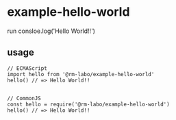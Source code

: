 # example-hello-world

run consloe.log('Hello World!!')

## usage

```
// ECMAScript
import hello from '@rm-labo/example-hello-world'
hello() // => Hello World!!


// CommonJS
const hello = require('@rm-labo/example-hello-world')
hello() // => Hello World!!

```